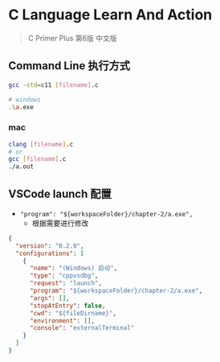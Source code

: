 # C Language Learn And Action

> C Primer Plus 第6版 中文版

## Command Line 执行方式

```sh
gcc -std=c11 [filename].c

# windows
.\a.exe
```

### mac
```sh
clang [filename].c
# or
gcc [filename].c
./a.out 
```

## VSCode launch 配置
- `"program": "${workspaceFolder}/chapter-2/a.exe",`
  - 根据需要进行修改

```json
{
  "version": "0.2.0",
  "configurations": [
    {
      "name": "(Windows) 启动",
      "type": "cppvsdbg",
      "request": "launch",
      "program": "${workspaceFolder}/chapter-2/a.exe",
      "args": [],
      "stopAtEntry": false,
      "cwd": "${fileDirname}",
      "environment": [],
      "console": "externalTerminal"
    }
  ]
}

```

